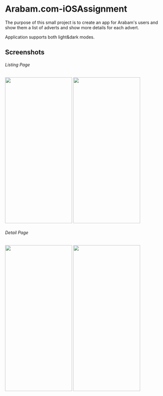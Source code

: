 # Arabam.com-iOSAssignment

The purpose of this small project is to create an app for Arabam's users and show them a list of adverts and show more details for each advert.

Application supports both light&dark modes.

## Screenshots

######  Listing Page
<p float="left">
  <img src="https://i.imgyukle.com/2021/02/07/Lo1Yms.png"  width="220" height="480" />

  <img src="https://i.imgyukle.com/2021/02/07/Lo1a6Q.png"  width="220" height="480" />
</p>

######  Detail Page
<p float="left">
  <img src="https://i.imgyukle.com/2021/02/07/LoKiX1.png"  width="220" height="480" />

  <img src="https://i.imgyukle.com/2021/02/07/LoKseI.png"  width="220" height="480" />
</p>




